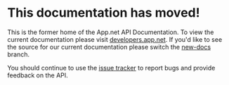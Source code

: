 # This documentation has moved!  #

This is the former home of the App.net API Documentation. To view the current documentation please visit [developers.app.net](developers.app.net). If you'd like to see the source for our current documentation please switch the [new-docs](https://github.com/appdotnet/api-spec/tree/new-docs) branch.

You should continue to use the [issue tracker](https://github.com/appdotnet/api-spec/issues) to report bugs and provide feedback on the API.